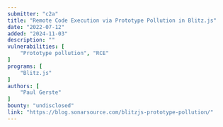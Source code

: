 ```yaml
---
submitter: "c2a"
title: "Remote Code Execution via Prototype Pollution in Blitz.js"
date: "2022-07-12"
added: "2024-11-03"
description: ""
vulnerabilities: [
    "Prototype pollution", "RCE"
]
programs: [
    "Blitz.js"
]
authors: [
    "Paul Gerste"
]
bounty: "undisclosed"
link: "https://blog.sonarsource.com/blitzjs-prototype-pollution/"
---
```




